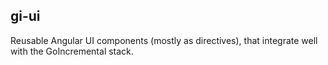 gi-ui
-------------

Reusable Angular UI components (mostly as directives), that integrate well with the GoIncremental  stack.